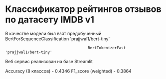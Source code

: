 # Классификатор рейтингов отзывов по датасету IMDB v1

В качестве модели был взят предобученный BertForSequenceClassification 'prajjwal1/bert-tiny'
                                         
                                         
                                         BertTokenizerFast 'prajjwal1/bert-tiny'

Веб сервис реализован на базе Streamlit

Accuracy (8 классов) - 0.4346
F1_score (weighted)  - 0.3864